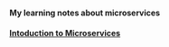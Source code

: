 #### My learning notes about microservices

#### [Intoduction to Microservices](https://github.com/bluething/microservices/tree/main/introduction)
